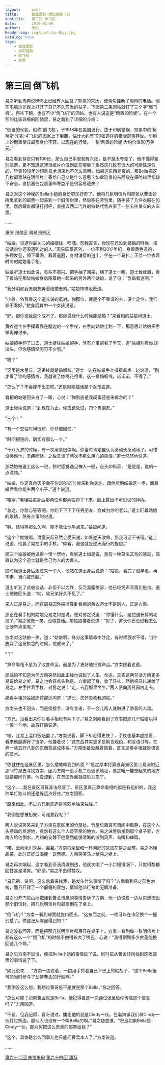 ```yaml
---
layout:     post
title:      敦煌遗影·太阳宫殿（3）
subtitle:   第三回 倒飞机
date:       2019-01-06
author:     沐杰
header-img: img/post-bg-dhyy.jpg
catalog: true
tags:
    - 敦煌遗影
    - 太阳宫殿
    - 倒飞机
    - 邮票
---
```

# 第三回 倒飞机

易之听到周冉说BBS上已经有人回答了邮票的来历，便匆匆挂断了周冉的电话。他在电脑浏览器上打开了自己不久前发的帖子，下面第二条回帖就打了三个字“倒飞机”。再往下翻，也有不少“倒飞机”的回帖，也有人说这是“倒置的珍妮”。在一个写的比较详细的回帖里，易之看到了详细的介绍：

“倒置的珍妮，俗称‘倒飞机’，于1918年在美国发行。由于印刷错误，邮票中的‘柯蒂斯·珍妮-4’飞机的图案上下倒置，估计大约有100张这样的错版邮票存世。印刷上的倒置使该邮票身价不菲，以现在的行情，一张‘倒置的珍妮’大约价值50万美元。”

易之看到存世只有100张，那么自己手里就有六张，是不是太夸张了。他不懂得鉴别邮票，更不知道这薄薄纸片价值到底在哪里？当然这几枚有很大的可能性是假的，毕竟1918年的印刷技术想来也不怎么高明。如果这东西是真的，那Bella把这几枚邮票贴在明信片上寄给自己又是什么意思？如此珍贵的东西放在保险箱里都嫌不安全，直接塞在包裹里邮寄岂不是很容易遗失？

易之对这个神秘的Bella小姐的身份更加好奇了。他将几张明信片和那张从曹孟诊所里拿到的邮票一起装到一个旧信封里，然后塞在背包里，随手装了几件衣服在包里。然后跟谁都没打招呼，直接去西二门外的铁路代售点买了一张去往重庆的火车票。

……

重庆 涪陵区 周易园景区

“姑娘，说道你最关心的婚姻线，嘿嘿。恕我直言，你现在还没到结婚的时候，换句话说你还没遇到对的人。”周易园景区外，一位不到30岁年纪，身着黄色道袍，头顶发髻，颌下垂须，戴着道冠，身材消瘦的道士，坐在一个马扎上正给一位衣着时尚的姑娘看手相。

姑娘听道士如此说，有些不高兴。把手抽了回来，横了道士一眼。道士耸耸肩，看了看站在那位姑娘身后陪着她一起来的另外两个姑娘，说了句：“当局者迷啊。”

“我分明和我男朋友奔着结婚去的。”姑娘悻悻地说道。

“小雅，依我看这个道长说的挺对。你那位，就是个不靠谱的主，没个定性。我们都不看好。”她身后其中一个女孩说道。

“好，那你说我这个成不了。那你说我什么时候能结婚？”来看相的姑娘问道士。

黄衣道士左手摸着靠在腿边的一个手杖，右手向姑娘比划一下，那意思让姑娘把手掌再伸过来。

姑娘把手伸了过去，道士捉住姑娘的手，煞有介事的看了半天，道“姑娘别看你20出头，但你感情经历可不少哦。”

“嗯？”

“这里是水星丘，这条线就是婚姻线。”道士一边在姑娘手上指指点点一边说道，“刚才看了你的感情线，我就说了你桃花很重。这一看婚姻线，诺诺诺，不得了。”

“怎么了？不会嫁不出去吧。”还是刚刚插话那个女孩说道。

看相的姑娘回头白了一眼，心说：“你到底是我闺蜜还是来拆台的？”

道士继续说道：“到现在为止，你应该处过，四个男朋友。”

“三个！”

“有一个交往时间很短，你仔细回忆。”

“时间很短的，确实有那么一个。”

“十八九岁的时候，有一次用情很深啊。你当时肯定自认为感动天感动地了，可惜没感动他，无疾而终。之后又谈了两次不那么用心的感情。”道士悠悠地说道。

那姑娘被道士这么一说，顿时感觉遇见神人一般，点头如捣蒜，“是是是，说的一点没错。”

“姑娘，你这真命天子会在你28岁的时候来到你身边。跟他能到结婚这一步，而且婚后看你能生两个小子。”道士说道。

“哇塞。”看相姑娘身后那两位也都索性蹲了下来，脸上露出不可思议的神色。

“总之，你耐心等等吧。你的下下下下任男朋友，会成为你的老公。”道士盯着姑娘的眼睛，煞有介事的说道。

“啊。还得等那么久啊，能不能让他早点来。”姑娘问道。

“这个？姑娘啊，泄露天际已然会受天谴，如果逆天改命，那我可活不长哦。”道士说道，他晃了晃左手的手杖，“你看，我这就是逆天而行的报应。”

那三个姑娘被他说得一愣一愣地，看到道士如是说，竟有一种莫名其毛的感动，简直认为这个道士就是舍己为人的大善人。

这时候道士身后走过来一个人，他站在道士身后说道：“姑娘，看完了趁早走。再不走，当心被洗脑。”

道士听到了此般谈话，非但不以为忤，反而面露笑容，他已经凭声音猜到是谁。道士微微回头道：“哟，易兄弟好久不见了。”

来人正是易之，而在周易园外摆摊算卦看相的黄衣道士不是别人，正是方南。

那正在看手相的姑娘见易之如是说，便对易之说道：“你懂什么，这位道长算的老准了。”易之微微一笑，没做答话。那姑娘接着说道：“对了，道长你还没说我怎么让他早点来呢。”

方南对这姑娘一笑，道：“姑娘啊，缘分这事情命中注定。有时候强求不得，当你放弃了这份执念的时候，他就来了。”

“？”

“算命看相不是为了改变命运，而是为了更好地把握命运。”方南接着说道。

那姑娘不知道为何方南突然如此正经地说起了人生、命运。其实这两句话方南更多是说给易之听，易之也会意点头称是。方南起了身，收了马扎，然后把马扎递给了易之。左手拄着手杖，对易之说：“走，去我那里坐坐。”两人便向周易园内走去。

那看手相的姑娘还在那边问道：“道长，您还没收我的钱。”

方南头也不回头，而是摆摆手，没有言语，不一会儿两人就融进了游客的人流。

“方兄，没看出来你对看手相也有两下子。”易之刚刚看到了方南把那几个姑娘哄得一惊一乍地，故意打趣说道。

“嘿，江湖上混口饭吃罢了。”方南说着，脚下却走得更快了，手杖也基本虚提着，看来他腿脚好了很多。他接着说：“这东西其实更多是察言观色，和言语引导。在弄一些五行八卦的东西包装成体系。”方南倒是没藏着掖着，直言这看手相就是语言的艺术。

“你就住在这景区里，怎么摆摊却要到外面？”易之原本打算直奔景区里点易洞附近那间竹屋去寻找方南，因为方南一没手机二没通讯地址，易之唯一能想起来的地方就是那间竹屋。他没想到，在景区外面就撞见方南了。

“这个……我在景区可算非法经营了。景区里真正算命看相的都是有组织的，我这种单打独斗的还是躲远点好些。”方南回答。

“原来如此。不过方兄到底还是喜欢单独来独往。”

“我倒是想被招安，可谁要我呢？”

两人说说笑笑来到了方南在景区里的竹屋处，竹屋位置真可谓闹中取静，在这个人头攒动的旅游地，竟然有这么个人迹罕至的地方。易之进屋后坐到那个桌子旁，方南去给他倒水，片刻的安静下他竟然能够清晰的听到风声、鸟叫和蝉鸣。

“喏，云岭永川秀芽。尝尝。”方南将茶壶和一杯沏好的茶放在易之面前。易之不懂品茶，此时正好口渴便一饮而尽。方南笑笑马上给易之续上。

易之再次端起，这才看到茶汤清澈剔透，他这次喝了一小口慢慢咽下，只觉得馥郁回甘甚是清爽。“好茶。”易之不由得赞叹。

“易兄弟，说吧。这么急着来找我，是发生什么事情了吗？”方南看到易之形色匆匆，而且只背了一个瘪瘪的背包，情知他此行匆忙无暇准备。

易之也开门见山地把接到曹孟讯息的事情告诉了方南，他一边说着一边从包里掏出那个旧信封，把几张明信片和邮票倒在了桌上。

“倒飞机？”方南一看到邮票就脱口而出，“这东西之前。一枚可以在市区换个一幢别墅了。你这张从哪里得到的？”

易之没有回答，而是把那几张明信片都展开在桌子上。方南一看到每一张明信片上都有这么一个“倒飞机”的时候不由得长大了嘴巴，心说：“我得倒腾多少古董能换回这几个啊。”

易之见方南不说话，便把Bella小姐的事情说了说，同时把从曹孟诊所找到这枚邮票的事情说了下。

“如此说来……”方南一边说着，一边用手捋着自己下巴上的假胡子，“这个Bella很可能当时参与了劫持曹孟的行动啊。”

“我倒没这么想，我想过曹哥是不是就是那个Bella。”易之回答。

“怎么可能？如果曹孟就是Bella，他犯得着这一次通过张爱给你传递这个信息吗？”方南回道。

“不错。但我记得，曹哥说过，掳走他的就是Cindy一伙。在渤海镇我们和Cindy一伙打过照面，那伙人也没有一个叫Bella的啊。”易之疑惑道，“况且如果Bella是Cindy一伙，那为何把这么贵重的邮票给我？”

“这个，具体是怎么回事儿也只能问曹孟本人了。”方南说道。

……

[第六十二回 未接来电](http://www.jianshu.com/p/3147b29194c1)
[第六十四回 潘叔](http://www.jianshu.com/p/e629a7ac02db)
